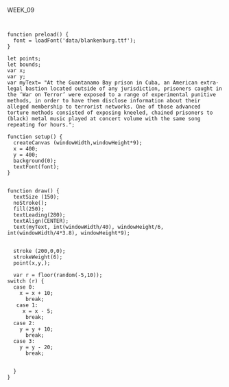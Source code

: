 WEEK_09

<pre><code>

function preload() {
  font = loadFont('data/blankenburg.ttf');
}

let points;
let bounds;
var x;
var y;
var myText= "At the Guantanamo Bay prison in Cuba, an American extra-legal bastion located outside of any jurisdiction, prisoners caught in the ‘War on Terror’ were exposed to a range of experimental punitive methods, in order to have them disclose information about their alleged membership to terrorist networks. One of those advanced torture methods consisted of exposing kneeled, chained prisoners to (black) metal music played at concert volume with the same song repeating for hours.";

function setup() {
  createCanvas (windowWidth,windowHeight*9);
  x = 400;
  y = 400;
  background(0);
  textFont(font);
}


function draw() {
  textSize (150);
  noStroke();
  fill(250);
  textLeading(280);
  textAlign(CENTER);
  text(myText, int(windowWidth/40), windowHeight/6, int(windowWidth/4*3.8), windowHeight*9);
  
  
  stroke (200,0,0);
  strokeWeight(6);
  point(x,y,);
  
  var r = floor(random(-5,10));
switch (r) {
  case 0:
    x = x + 10;
      break;
   case 1:
     x = x - 5;
      break;
  case 2:
    y = y + 10;
      break;
  case 3:
    y = y - 20;
      break;
      

  }
}

</code></pre>
